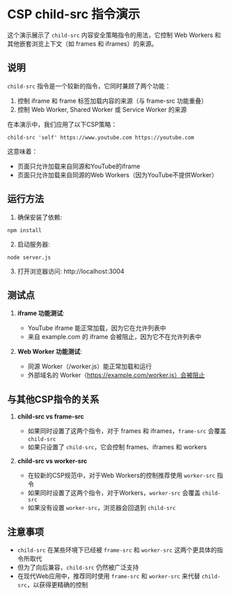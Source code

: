 # CSP child-src 指令演示

这个演示展示了 `child-src` 内容安全策略指令的用法，它控制 Web Workers 和其他嵌套浏览上下文（如 frames 和 iframes）的来源。

## 说明

`child-src` 指令是一个较新的指令，它同时兼顾了两个功能：
1. 控制 iframe 和 frame 标签加载内容的来源（与 frame-src 功能重叠）
2. 控制 Web Worker, Shared Worker 或 Service Worker 的来源

在本演示中，我们应用了以下CSP策略：
```
child-src 'self' https://www.youtube.com https://youtube.com
```

这意味着：
- 页面只允许加载来自同源和YouTube的iframe
- 页面只允许加载来自同源的Web Workers（因为YouTube不提供Worker）

## 运行方法

1. 确保安装了依赖:
```
npm install
```

2. 启动服务器:
```
node server.js
```

3. 打开浏览器访问: http://localhost:3004

## 测试点

1. **iframe 功能测试**:
   - YouTube iframe 能正常加载，因为它在允许列表中
   - 来自 example.com 的 iframe 会被阻止，因为它不在允许列表中

2. **Web Worker 功能测试**:
   - 同源 Worker（/worker.js）能正常加载和运行
   - 外部域名的 Worker（https://example.com/worker.js）会被阻止

## 与其他CSP指令的关系

1. **child-src vs frame-src**
   - 如果同时设置了这两个指令，对于 frames 和 iframes，`frame-src` 会覆盖 `child-src`
   - 如果只设置了 `child-src`，它会控制 frames、iframes 和 workers

2. **child-src vs worker-src**
   - 在较新的CSP规范中，对于Web Workers的控制推荐使用 `worker-src` 指令
   - 如果同时设置了这两个指令，对于Workers，`worker-src` 会覆盖 `child-src`
   - 如果没有设置 `worker-src`，浏览器会回退到 `child-src`

## 注意事项

- `child-src` 在某些环境下已经被 `frame-src` 和 `worker-src` 这两个更具体的指令所取代
- 但为了向后兼容，`child-src` 仍然被广泛支持
- 在现代Web应用中，推荐同时使用 `frame-src` 和 `worker-src` 来代替 `child-src`，以获得更精确的控制 